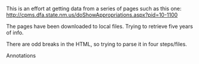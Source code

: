 This is an effort at getting data from a series of pages such as this one: http://cpms.dfa.state.nm.us/doShowAppropriations.aspx?pid=10-1100

The pages have been downloaded to local files. Trying to retrieve five years of info.

There are odd breaks in the HTML, so trying to parse it in four steps/files.

Annotations 
